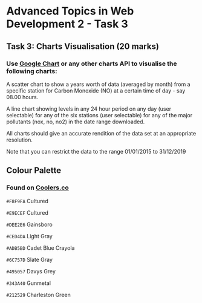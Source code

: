 # Advanced Topics in Web Development 2 - Task 3
## Task 3: Charts Visualisation (20 marks)
### Use [Google Chart](https://developers.google.com/chart/) or any other charts API to visualise the following charts:

A scatter chart to show a years worth of data (averaged by month) from a specific station for Carbon Monoxide (NO) at a certain time of day - say 08.00 hours.

A line chart showing levels in any 24 hour period on any day (user selectable) for any of the six stations (user selectable) for any of the major pollutants (nox, no, no2) in the date range downloaded.

All charts should give an accurate rendition of the data set at an appropriate resolution.

Note that you can restrict the data to the range 01/01/2015 to 31/12/2019

## Colour Palette
### Found on [Coolers.co](https://coolors.co/f8f9fa-e9ecef-dee2e6-ced4da-adb5bd-6c757d-495057-343a40-212529)

`#F8F9FA` Cultured

`#E9ECEF` Cultured

`#DEE2E6` Gainsboro

`#CED4DA` Light Gray

`#ADB5BD` Cadet Blue Crayola

`#6C757D` Slate Gray

`#495057` Davys Grey

`#343A40` Gunmetal

`#212529` Charleston Green
